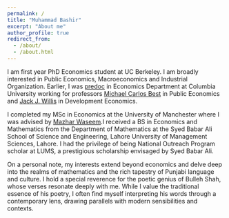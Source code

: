 ```yaml
---
permalink: /
title: "Muhammad Bashir"
excerpt: "About me"
author_profile: true
redirect_from: 
  - /about/
  - /about.html
---
```


I am first year PhD Economics student at UC Berkeley. I am broadly interested in Public Economics, Macroeconomics and Industrial Organization. 
Earlier, I was [predoc](https://econ.columbia.edu/per/pre-doc-research-staff/pre-doc-alumni/) in Economics Department at Columbia University working for professors [Michael Carlos Best](https://blogs.cuit.columbia.edu/mcb2270/) in Public Economics and [Jack J. Willis](https://sites.google.com/view/jwillis/) in Development Economics. 

I completed my MSc in Economics at the University of Manchester where I was advised by [Mazhar Waseem](https://research.manchester.ac.uk/en/persons/mazhar.waseem).I received a BS in Economics and Mathematics from the Department of Mathematics at the Syed Babar Ali School of Science and Engineering, Lahore University of Management Sciences, Lahore. I had the privilege of being National Outreach Program scholar at LUMS, a prestigious scholarship envisaged by Syed Babar Ali. 

On a personal note, my interests extend beyond economics and delve deep into the realms of mathematics and the rich tapestry of Punjabi language and culture. I hold a special reverence for the poetic genius of Bulleh Shah, whose verses resonate deeply with me. While I value the traditional essence of his poetry, I often find myself interpreting his words through a contemporary lens, drawing parallels with modern sensibilities and contexts.
